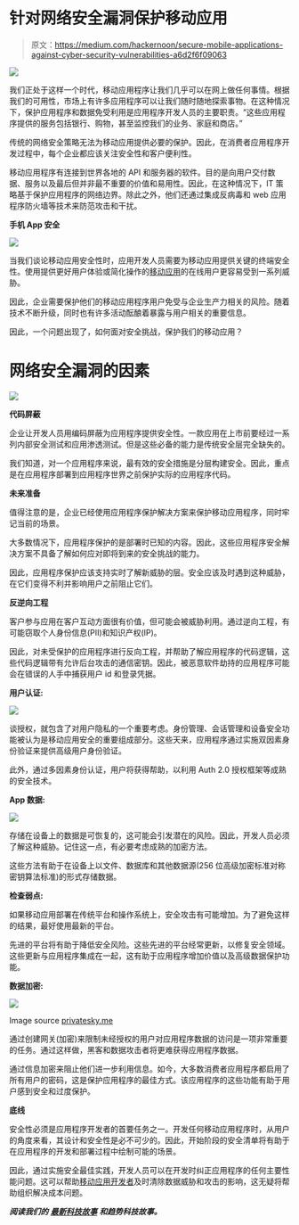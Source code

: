 # 针对网络安全漏洞保护移动应用

> 原文：<https://medium.com/hackernoon/secure-mobile-applications-against-cyber-security-vulnerabilities-a6d2f6f09063>

![](img/7a79b5f7157158140f89cf72ab6051ee.png)

我们正处于这样一个时代，移动应用程序让我们几乎可以在网上做任何事情。根据我们的可用性，市场上有许多应用程序可以让我们随时随地探索事物。在这种情况下，保护应用程序和数据免受利用是应用程序开发人员的主要职责。“这些应用程序提供的服务包括银行、购物，甚至监控我们的业务、家庭和商店。”

传统的网络安全策略无法为移动应用提供必要的保护。因此，在消费者应用程序开发过程中，每个企业都应该关注安全性和客户便利性。

移动应用程序有连接到世界各地的 API 和服务器的软件。目的是向用户交付数据、服务以及最后但并非最不重要的价值和易用性。因此，在这种情况下，IT 策略基于保护应用程序的网络边界。除此之外，他们还通过集成反病毒和 web 应用程序防火墙等技术来防范攻击和干扰。

**手机 App 安全**

![](img/1c985be06cbb8f6ace5afb7afd95ab09.png)

当我们谈论移动应用安全性时，应用开发人员需要为移动应用提供关键的终端安全性。使用提供更好用户体验或简化操作的[移动应用](http://www.quytech.com)的在线用户更容易受到一系列威胁。

因此，企业需要保护他们的移动应用程序用户免受与企业生产力相关的风险。随着技术不断升级，同时也有许多活动酝酿着暴露与用户相关的重要信息。

因此，一个问题出现了，如何面对安全挑战，保护我们的移动应用？

# **网络安全漏洞的因素**

![](img/98a1ec3dbd73e71fcb2f6ce2c83938ae.png)

**代码屏蔽**

企业让开发人员用编码屏蔽为应用程序提供安全性。一款应用在上市前要经过一系列内部安全测试和应用渗透测试。但是这些必备的能力是传统安全层完全缺失的。

我们知道，对一个应用程序来说，最有效的安全措施是分层构建安全。因此，重点是在应用程序部署到应用程序世界之前保护实际的应用程序代码。

**未来准备**

值得注意的是，企业已经使用应用程序保护解决方案来保护移动应用程序，同时牢记当前的场景。

大多数情况下，应用程序保护的是部署时已知的内容。因此，这些应用程序安全解决方案不具备了解如何应对即将到来的安全挑战的能力。

因此，应用程序保护应该支持实时了解新威胁的层。安全应该及时遇到这种威胁，在它们变得不利并影响用户之前阻止它们。

**反逆向工程**

客户参与应用在客户互动方面很有价值，但可能会被威胁利用。通过逆向工程，有可能窃取个人身份信息(PII)和知识产权(IP)。

因此，对未受保护的应用程序进行反向工程，并帮助了解应用程序的代码逻辑，这些代码逻辑带有允许后台攻击的通信密钥。因此，被恶意软件劫持的应用程序可能会在错误的人手中捕获用户 id 和登录凭据。

**用户认证:**

![](img/5c99653b2761fb20677260f7f3eda97b.png)

谈授权，就包含了对用户隐私的一个重要考虑。身份管理、会话管理和设备安全功能被认为是移动应用安全的重要组成部分。这些天来，应用程序通过实施双因素身份验证来提供高级用户身份验证。

此外，通过多因素身份认证，用户将获得帮助，以利用 Auth 2.0 授权框架等成熟的安全技术。

**App 数据:**

![](img/2014a11c0f07ffa667aa5d0828c77ce2.png)

存储在设备上的数据是可恢复的，这可能会引发潜在的风险。因此，开发人员必须了解这种威胁。记住这一点，有必要考虑成熟的加密方法。

这些方法有助于在设备上以文件、数据库和其他数据源(256 位高级加密标准对称密钥算法标准)的形式存储数据。

**检查弱点:**

如果移动应用部署在传统平台和操作系统上，安全攻击有可能增加。为了避免这样的结果，最好使用最新的平台。

先进的平台将有助于降低安全风险。这些先进的平台经常更新，以修复安全领域。这些更新与应用程序集成在一起，这有助于应用程序增加价值以及高级数据保护功能。

**数据加密:**

![](img/cacdcba3d02b3ec955e7faf2bbf7b187.png)

Image source [privatesky.me](https://www.privatesky.me/category/data-encryption/)

通过创建网关(加密)来限制未经授权的用户对应用程序数据的访问是一项非常重要的任务。通过这样做，黑客和数据攻击者将更难获得应用程序数据。

通过信息加密来阻止他们进一步利用信息。如今，大多数消费者应用程序都启用了所有用户的密码，这是保护应用程序的最佳方式。该应用程序的这些功能有助于用户感到安全和过度保护。

**底线**

安全性必须是应用程序开发者的首要任务之一。开发任何移动应用程序时，从用户的角度来看，其设计和安全性是必不可少的。因此，开始阶段的安全清单将有助于在应用程序的开发和部署过程中绘制可能的场景。

因此，通过实施安全最佳实践，开发人员可以在开发时纠正应用程序的任何主要性能问题。这可以帮助[移动应用开发者](http://www.quytech.com/hire-dedicated-developers.php)及时清除数据威胁和攻击的影响，这无疑将帮助组织解决成本问题。

***阅读我们的*** [***最新科技故事***](http://www.quytech.com/blog/) ***和趋势科技故事。***
